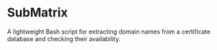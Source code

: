 # SubMatrix
A lightweight Bash script for extracting domain names from a certificate database and checking their availability.
